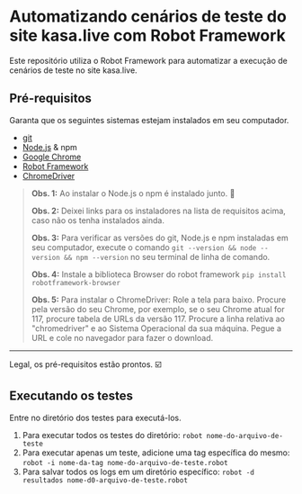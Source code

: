 # Automatizando cenários de teste do site kasa.live com Robot Framework

Este repositório utiliza o Robot Framework para automatizar a execução de cenários de teste no site kasa.live.

## Pré-requisitos
Garanta que os seguintes sistemas estejam instalados em seu computador.
- [git](https://git-scm.com/)
- [Node.js](https://nodejs.org/en/) & npm
- [Google Chrome](https://www.google.com/intl/pt_br/chrome/)
- [Robot Framework](https://robotframework.org/)
- [ChromeDriver](https://googlechromelabs.github.io/chrome-for-testing/)

> **Obs. 1:** Ao instalar o Node.js o npm é instalado junto. 🎉
>
> **Obs. 2:** Deixei links para os instaladores na lista de requisitos acima, caso não os tenha instalados ainda.
>
> **Obs. 3:** Para verificar as versões do git, Node.js e npm instaladas em seu computador, execute o comando `git --version && node --version && npm --version` no seu terminal de linha de comando.
>
> **Obs. 4:** Instale a biblioteca Browser do robot framework `pip install robotframework-browser`
>
> **Obs. 5:** Para instalar o ChromeDriver: Role a tela para baixo. Procure pela versão do seu Chrome, por exemplo, se o seu Chrome atual for 117, procure tabela de URLs da versão 117. Procure a linha relativa ao "chromedriver" e ao Sistema Operacional da sua máquina. Pegue a URL e cole no navegador para fazer o download.

___

Legal, os pré-requisitos estão prontos. ☑️

## Executando os testes

Entre no diretório dos testes para executá-los.

1. Para executar todos os testes do diretório: `robot nome-do-arquivo-de-teste`
2. Para executar apenas um teste, adicione uma tag específica do mesmo: `robot -i nome-da-tag nome-do-arquivo-de-teste.robot`
3. Para salvar todos os logs em um diretório específico: `robot -d resultados nome-d0-arquivo-de-teste.robot`
